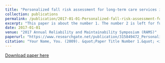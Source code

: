 ```yaml
---
title: "Personalized fall risk assessment for long-term care services improvement"
collection: publications
permalink: /publication/2017-01-01-Personalized-fall-risk-assessment-for-long-term-care-services-improvement
excerpt: "This paper is about the number 1. The number 2 is left for future work."
date: 2017-01-01
venue: "2017 Annual Reliability and Maintainability Symposium (RAMS)"
paperurl: "https://www.researchgate.net/publication/315849472_Personalized_fall_risk_assessment_for_long-term_care_services_improvement"
citation: "Your Name, You. (2009). &quot;Paper Title Number 1.&quot; <i>Journal 1</i>. 1(1)."
---
```


<!-- @format -->

[Download paper here](https://www.researchgate.net/profile/Suiyao-Chen/publication/315849472_Personalized_fall_risk_assessment_for_long-term_care_services_improvement/links/5a25767eaca2727dd8806507/Personalized-fall-risk-assessment-for-long-term-care-services-improvement.pdf)
